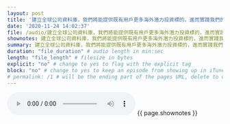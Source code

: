 ```yaml
---
layout: post
title: '建立全球公司資料庫，我們將能提供既有用戶更多海外潛力投資標的，進而實踐我們的使命：彙整全球資訊，協助投資人做出更好的投資決策' # quotes allow forbidden characters like the colon
date: '2020-11-24 14:02:37'
file: /audio/建立全球公司資料庫，我們將能提供既有用戶更多海外潛力投資標的，進而實踐我們的使命：彙整全球資訊，協助投資人做出更好的投資決策.mp3
shownotes: 建立全球公司資料庫，我們將能提供既有用戶更多海外潛力投資標的，進而實踐我們的使命：彙整全球資訊，協助投資人做出更好的投資決策
summary: 建立全球公司資料庫，我們將能提供既有用戶更多海外潛力投資標的，進而實踐我們的使命：彙整全球資訊，協助投資人做出更好的投資決策
duration: "file_duration" # audio length in min:sec
length: "file_length" # filesize in bytes
explicit: "no" # change to yes to flag with the explicit tag
block: "no" # change to yes to keep an episode from showing up in iTunes
# permalink: /1 # will be the ending part of the pages URL, delete to default to the title
---
```


<audio controls>
<source src="{{site.url}}{{site.baseurl}}{{ page.file }}" type="audio/x-mp3">
Your browser does not support the audio element.
</audio>
{{ page.shownotes }}
